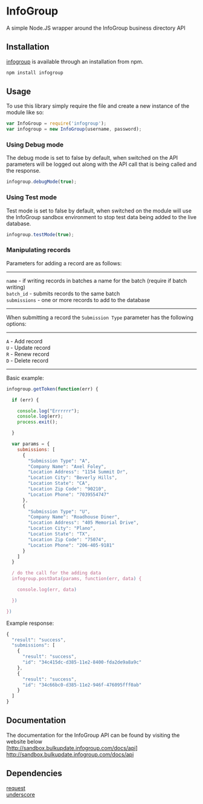 InfoGroup
=========

A simple Node.JS wrapper around the InfoGroup business directory API

## Installation

[infogroup](https://npmjs.org/package/infogroup) is available through an installation from npm.

```javascript
npm install infogroup
```

## Usage

To use this library simply require the file and create a new instance of the module like so:

```javascript
var InfoGroup = require('infogroup');
var infogroup = new InfoGroup(username, password);
```

### Using Debug mode

The debug mode is set to false by default, when switched on the API parameters will be logged out along with the API call that is being called and the response.

```javascript
infogroup.debugMode(true);
```

### Using Test mode

Test mode is set to false by default, when switched on the module will use the InfoGroup sandbox environment to stop test data being added to the live database.

```javascript
infogroup.testMode(true);
```

### Manipulating records

Parameters for adding a record are as follows:

---

`name` - if writing records in batches a name for the batch (require if batch writing)  
  `batch_id` - submits records to the same batch  
  `submissions` - one or more records to add to the database

---

When submitting a record the `Submission Type` parameter has the following options:

---

`A` - Add record  
  `U` - Update record  
  `R` - Renew record  
  `D` - Delete record

---

Basic example:

```javascript
infogroup.getToken(function(err) {

  if (err) {

    console.log("Errrrrr");
    console.log(err);
    process.exit();

  }

  var params = {
    submissions: [
      {
        "Submission Type": "A",
        "Company Name": "Axel Foley",
        "Location Address": "1154 Summit Dr",
        "Location City": "Beverly Hills",
        "Location State": "CA",
        "Location Zip Code": "90210",
        "Location Phone": "7039554747"
      },
      {
        "Submission Type": "U",
        "Company Name": "Roadhouse Diner",
        "Location Address": "405 Memorial Drive",
        "Location City": "Plano",
        "Location State": "TX",
        "Location Zip Code": "75074",
        "Location Phone": "206-405-9181"
      }
    ]
  }

  / do the call for the adding data
  infogroup.postData(params, function(err, data) {

    console.log(err, data)

  })

})
```

Example response:
```javascript
{
  "result": "success",
  "submissions": [
    {
      "result": "success",
      "id": "34c415dc-d385-11e2-8400-fda2de9a8a9c"
    },
    {
      "result": "success",
      "id": "34c66bc0-d385-11e2-946f-476095fff0ab"
    }
  ]
}
```

## Documentation

The documentation for the InfoGroup API can be found by visiting the website below  
  [http://sandbox.bulkupdate.infogroup.com/docs/api] http://sandbox.bulkupdate.infogroup.com/docs/api

## Dependencies

[request](http://github.com/mikeal/request.git)  
  [underscore](http://underscorejs.org)